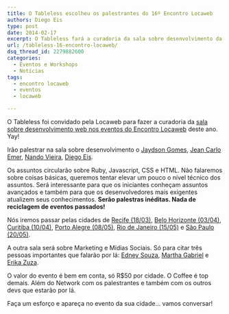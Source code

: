 ```yaml
---
title: O Tableless escolheu os palestrantes do 16º Encontro Locaweb
authors: Diego Eis
type: post
date: 2014-02-17
excerpt: O Tableless fará a curadoria da sala sobre desenvolvimento da Locaweb. Apareça!
url: /tableless-16-encontro-locaweb/
dsq_thread_id: 2279882600
categories:
  - Eventos e Workshops
  - Notícias
tags:
  - encontro locaweb
  - eventos
  - locaweb

---
```

O Tableless foi convidado pela Locaweb para fazer a curadoria da [sala sobre desenvolvimento web nos eventos do Encontro Locaweb][1] deste ano. Yay!

Irão palestrar na sala sobre desenvolvimento o [Jaydson Gomes][2], [Jean Carlo Emer][3], [Nando Vieira][4], [Diego Eis][5].

Os assuntos circularão sobre Ruby, Javascript, CSS e HTML. Não falaremos sobre coisas básicas, queremos tentar elevar um pouco o nível técnico dos assuntos. Será interessante para que os iniciantes conheçam assuntos avançados e também para que os desenvolvedores mais exigentes atualizem seus conhecimentos. **Serão palestras inéditas. Nada de reciclagem de eventos passados!**

Nós iremos passar pelas cidades de [Recife (18/03)][6], [Belo Horizonte (03/04)][7], [Curitiba (10/04)][8], [Porto Alegre (08/05)][9], [Rio de Janeiro (15/05)][10] e [São Paulo (20/05)][11].

A outra sala será sobre Marketing e Mídias Sociais. Só para citar três pessoas importantes que falarão por lá: [Edney Souza][12], [Martha Gabriel][13] e [Erika Zuza][14].

O valor do evento é bem em conta, só R$50 por cidade. O Coffee é top demais. Além do Network com os palestrantes e também com os outros devs que estarão por lá.

Faça um esforço e apareça no evento da sua cidade&#8230; vamos conversar!

 [1]: http://eventos.locaweb.com.br/
 [2]: http://jaydson.org
 [3]: http://jcemer.com
 [4]: http://nandovieira.com
 [5]: http://about.me/diegoeis/
 [6]: http://eventos.locaweb.com.br/16o-encontro-locaweb-de-profissionais-de-internet-recife/
 [7]: http://eventos.locaweb.com.br/16o-encontro-locaweb-de-profissionais-de-internet-belo-horizonte/
 [8]: http://eventos.locaweb.com.br/16o-encontro-locaweb-de-profissionais-de-internet-curitiba/
 [9]: http://eventos.locaweb.com.br/16o-encontro-locaweb-de-profissionais-de-internet-porto-alegre/
 [10]: http://eventos.locaweb.com.br/16o-encontro-locaweb-de-profissionais-de-internet-rio-de-janeiro/
 [11]: http://eventos.locaweb.com.br/16o-encontro-locaweb-de-profissionais-de-internet-sao-paulo/
 [12]: http://interney.net
 [13]: http://www.martha.com.br
 [14]: https://twitter.com/Erika_Zuza